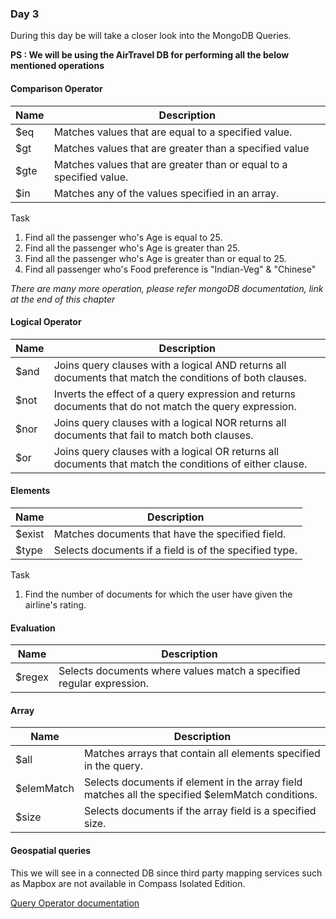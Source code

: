 ### Day 3

During this day be will take a closer look into the MongoDB Queries.

**PS : We will be using the AirTravel DB for performing all the below mentioned operations**


#### Comparison Operator

Name  | Description
------------ | -------------
 $eq   | Matches values that are equal to a specified value.
$gt   | Matches values that are greater than a specified value
$gte | Matches values that are greater than or equal to a specified value.
$in | Matches any of the values specified in an array.

Task
1. Find all the passenger who's Age is equal to 25.
2. Find all the passenger who's Age is greater than 25.
3. Find all the passenger who's Age is greater than or equal to 25.
4. Find all passenger who's Food preference is "Indian-Veg" & "Chinese"

*There are many more operation, please refer mongoDB documentation, link at the end of this chapter*

#### Logical Operator

Name  | Description
------------ | -------------
 $and   | Joins query clauses with a logical AND returns all documents that match the conditions of both clauses.
$not   | Inverts the effect of a query expression and returns documents that do not match the query expression.
 $nor   | Joins query clauses with a logical NOR returns all documents that fail to match both clauses.
$or   | Joins query clauses with a logical OR returns all documents that match the conditions of either clause.




#### Elements

Name  | Description
------------ | -------------
 $exist   | Matches documents that have the specified field.
$type   | Selects documents if a field is of the specified type.

Task
1. Find the number of documents for which the user have given the airline's rating.

#### Evaluation

Name  | Description
------------ | -------------
 $regex   | Selects documents where values match a specified regular expression.


#### Array

Name  | Description
------------ | -------------
 $all   | Matches arrays that contain all elements specified in the query.
$elemMatch   | Selects documents if element in the array field matches all the specified $elemMatch conditions.
$size | Selects documents if the array field is a specified size.


#### Geospatial queries

This we will see in a connected DB since third party mapping services such as Mapbox are not available in Compass Isolated Edition.

[Query Operator documentation](https://docs.mongodb.com/manual/reference/operator/query/)
